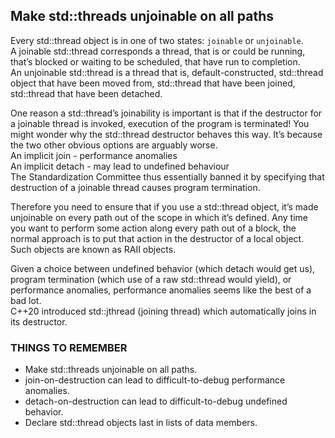 ## Make std::threads unjoinable on all paths
Every std::thread object is in one of two states: `joinable` or `unjoinable`.   
A joinable std::thread corresponds a thread, that is or could be running, that’s blocked or waiting to be scheduled, that have run to completion.   
An unjoinable std::thread is a thread that is, default-constructed, std::thread object that have been moved from, std::thread that have been joined, std::thread that have been detached.

One reason a std::thread’s joinability is important is that if the destructor for a joinable thread is invoked, execution of the program is terminated! You might wonder why the std::thread destructor behaves this way. It’s because the two other obvious options are arguably worse.    
An implicit join - performance anomalies        
An implicit detach - may lead to undefined behaviour        
The Standardization Committee thus essentially banned it by specifying that destruction of a joinable thread causes program termination.

Therefore you need to ensure that if you use a std::thread object, it’s made unjoinable on every path out of the scope in which it’s defined. Any time you want to perform some action along every path out of a block, the normal approach is to put that action in the destructor of a local object. Such objects are known as RAII objects. 

Given a choice between undefined behavior (which detach would get us), program termination (which use of a raw std::thread would yield), or performance anomalies, performance anomalies seems like the best of a bad lot.      
C++20 introduced std::jthread (joining thread) which automatically joins in its destructor.
### THINGS TO REMEMBER
* Make std::threads unjoinable on all paths.
* join-on-destruction can lead to difficult-to-debug performance anomalies.
* detach-on-destruction can lead to difficult-to-debug undefined behavior.
* Declare std::thread objects last in lists of data members.